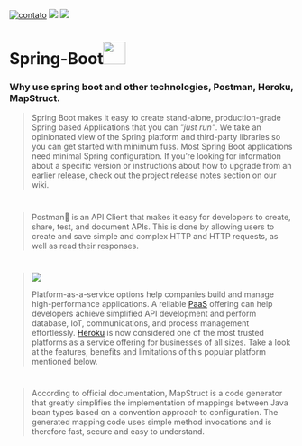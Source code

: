 
[![contato](https://img.shields.io/badge/Windows-0078D6?style=for-the-badge&logo=windows&logoColor=white)]()
[![](https://img.shields.io/badge/Ubuntu-E95420?style=for-the-badge&logo=ubuntu&logoColor=white)]()
[![](https://img.shields.io/badge/Java-ED8B00?style=for-the-badge&logo=java&logoColor=white)]()



<p><h1>Spring-Boot<img src="https://cdn.jsdelivr.net/gh/devicons/devicon/icons/spring/spring-original.svg" width"40" height="40" /></h1></p>

<p><h3>Why use spring boot and other technologies, Postman, Heroku, MapStruct. </h3></p>


><p>Spring Boot makes it easy to create stand-alone,
> production-grade Spring based Applications that you can <i>"just run"</i>.
>We take an opinionated view of the Spring platform and third-party libraries so you can get started with minimum fuss.
 >Most Spring Boot applications need minimal Spring configuration.
>If you’re looking for information about a specific version
 >or instructions about how to upgrade from an earlier release,
 >check out the project release notes section on our wiki.</p>
#

><p>Postman📨 is an API Client that makes it easy for developers to create, share, test, and document APIs.
>This is done by allowing users to create and save simple and complex HTTP and HTTP requests, as well as read their responses.</p>
#
>[![](https://img.shields.io/badge/Heroku-430098?style=for-the-badge&logo=heroku&logoColor=white)]()
><p>Platform-as-a-service options help companies build and manage high-performance applications. A reliable <a href=https://www.platon.com.br/blog/conheca-as-diferencas-entre-iaas-paas-e-saas-e-qual-modelo-ideal-para-o-seu-negocio/">PaaS</a> offering can help developers achieve simplified API development and perform database, IoT, communications, and process management effortlessly.
 ><a href="https://blog.back4app.com/pt/o-que-e-o-heroku/"_blanck>Heroku</a> is now considered one of the most trusted platforms as a service offering for businesses of all sizes. Take a look at the features, benefits and limitations of this popular platform mentioned below.</p>

>
#
><p>According to official documentation, MapStruct is a code generator that greatly simplifies the implementation of mappings between Java bean types based on a convention approach to configuration. 
>The generated mapping code uses simple method invocations and is therefore fast, secure and easy to understand.</p>
